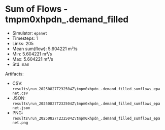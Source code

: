 # Sum of Flows - tmpm0xhpdn_.demand_filled

- Simulator: `epanet`
- Timesteps: 1
- Links: 205
- Mean sum(flow): 5.604221 m³/s
- Min: 5.604221 m³/s
- Max: 5.604221 m³/s
- Std: nan

Artifacts:
- CSV: `results\run_20250827T232504Z\tmpm0xhpdn_.demand_filled_sumflows_epanet.csv`
- JSON: `results\run_20250827T232504Z\tmpm0xhpdn_.demand_filled_sumflows_epanet.json`
- PNG: `results\run_20250827T232504Z\tmpm0xhpdn_.demand_filled_sumflows_epanet.png`